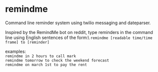 # remindme

Command line reminder system using twilio messaging and dateparser.

Inspired by the RemindMe bot on reddit, type reminders in the command line using English sentences of the form:\ `remindme [readable time/time frame] to [reminder]`

examples:\
`remindme in 2 hours to call mark`\
`remindme tomorrow to check the weekend forecast`\
`remindme on march 1st to pay the rent`
